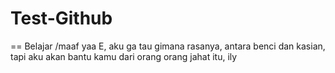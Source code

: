 # Test-Github
==
Belajar
/maaf yaa E, aku ga tau gimana rasanya, antara benci dan kasian, tapi aku akan bantu kamu dari orang orang jahat itu, ily
